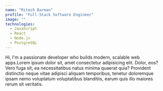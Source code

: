 ```yaml
---
name: "Ritesh Barman"
profile: "Full-Stack Software Engineer"
image: ""
technologies:
  - JavaScript
  - React
  - Node.js
  - PostgreSQL
---
```


Hi, I'm a passionate developer who builds modern, scalable web apps.Lorem ipsum dolor sit, amet consectetur adipisicing elit. Dolor, eos? Vero fuga sit, ea necessitatibus natus minima quaerat quia? Provident distinctio neque vitae adipisci aliquam temporibus, tenetur doloremque ipsam nemo voluptatum voluptatibus blanditiis, earum quis illo maiores rerum sit veritatis.
